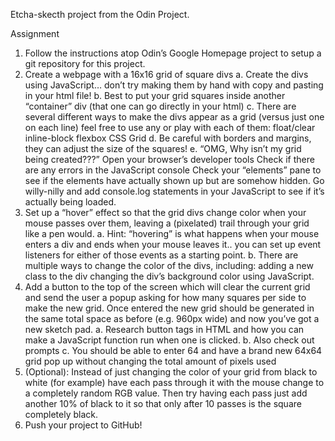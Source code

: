 Etcha-skecth project from the Odin Project.

Assignment
1. Follow the instructions atop Odin’s Google Homepage project to setup a git repository for this project.
2. Create a webpage with a 16x16 grid of square divs
    a. Create the divs using JavaScript… don’t try making them by hand with copy and pasting in your html file!
    b. Best to put your grid squares inside another “container” div (that one can go directly in your html)
    c. There are several different ways to make the divs appear as a grid (versus just one on each line) feel free to use any or play with each of them:
        float/clear
        inline-block
        flexbox
        CSS Grid
    d. Be careful with borders and margins, they can adjust the size of the squares!
    e. “OMG, Why isn’t my grid being created???”
        Open your browser’s developer tools
        Check if there are any errors in the JavaScript console
        Check your “elements” pane to see if the elements have actually shown up but are somehow hidden.
        Go willy-nilly and add console.log statements in your JavaScript to see if it’s actually being loaded.
3. Set up a “hover” effect so that the grid divs change color when your mouse passes over them, leaving a (pixelated) trail through your grid like a pen would.
    a. Hint: “hovering” is what happens when your mouse enters a div and ends when your mouse leaves it.. you can set up event listeners for either of those events as a starting point.
    b. There are multiple ways to change the color of the divs, including:
        adding a new class to the div
        changing the div’s background color using JavaScript.
4. Add a button to the top of the screen which will clear the current grid and send the user a popup asking for how many squares per side to make the new grid. Once entered the new grid should be generated in the same total space as before (e.g. 960px wide) and now you’ve got a new sketch pad.
    a. Research button tags in HTML and how you can make a JavaScript function run when one is clicked.
    b. Also check out prompts
    c. You should be able to enter 64 and have a brand new 64x64 grid pop up without changing the total amount of pixels used
5. (Optional): Instead of just changing the color of your grid from black to white (for example) have each pass through it with the mouse change to a completely random RGB value. Then try having each pass just add another 10% of black to it so that only after 10 passes is the square completely black.
6. Push your project to GitHub!